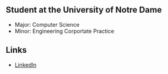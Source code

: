 ## Student at the University of Notre Dame
- Major: Computer Science
- Minor: Engineering Corportate Practice

## Links
- [LinkedIn](https://www.linkedin.com/in/sophiechou-/)
